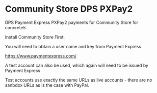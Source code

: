 # Community Store DPS PXPay2
DPS Payment Express PXPay2 payments for Community Store for concrete5

Install Community Store First.

You will need to obtain a user name and key from Payment Express

https://www.paymentexpress.com/

A test account can also be used, which again will need to be issued by Payment Express

Test accounts use exactly the same URLs as live accounts - there are no sanbdox URLs as is
the case with PayPal.
